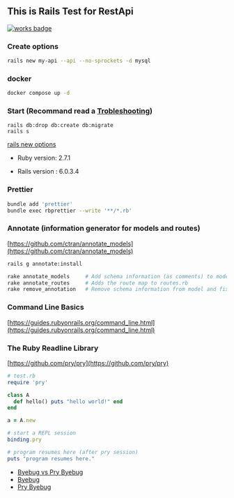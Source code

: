 ## This is Rails Test for RestApi

[![works badge](https://cdn.jsdelivr.net/gh/nikku/works-on-my-machine@v0.2.0/badge.svg)](https://github.com/nikku/works-on-my-machine)

### Create options

```bash
rails new my-api --api --no-sprockets -d mysql
```

### docker
```bash
docker compose up -d
```

### Start (Recommand read a [Trobleshooting](./docs/trobleshooting.md))

```
rails db:drop db:create db:migrate
rails s
```

[rails new options](https://gist.github.com/eliotsykes/ace0222174804372b51a)

- Ruby version: 2.7.1

- Rails version : 6.0.3.4

### Prettier

```bash
bundle add 'prettier'
bundle exec rbprettier --write '**/*.rb'
```

### Annotate (information generator for models and routes)

[https://github.com/ctran/annotate_models](https://github.com/ctran/annotate_models)

```bash
rails g annotate:install

rake annotate_models     # Add schema information (as comments) to model and fixture files
rake annotate_routes     # Adds the route map to routes.rb
rake remove_annotation   # Remove schema information from model and fixture files
```

### Command Line Basics

[https://guides.rubyonrails.org/command_line.html](https://guides.rubyonrails.org/command_line.html)

### The Ruby Readline Library

[https://github.com/pry/pry](https://github.com/pry/pry)

```ruby
# test.rb
require 'pry'

class A
  def hello() puts "hello world!" end
end

a = A.new

# start a REPL session
binding.pry

# program resumes here (after pry session)
puts "program resumes here."
```

- [Byebug vs Pry Byebug](https://ruby.libhunt.com/compare-byebug-vs-pry-byebug)
- [Byebug](https://medium.com/@jmoloughney25/rekindling-our-relationship-with-byebug-14f3c2c2d619)
- [Pry Byebug](https://github.com/deivid-rodriguez/pry-byebug)
